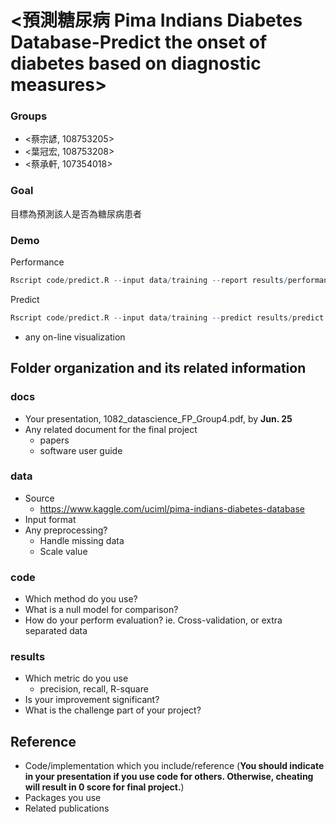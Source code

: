 # <預測糖尿病 Pima Indians Diabetes Database-Predict the onset of diabetes based on diagnostic measures>

### Groups
* <蔡宗諺, 108753205>
* <葉冠宏, 108753208>
* <蔡承軒, 107354018>


### Goal

目標為預測該人是否為糖尿病患者

### Demo 
Performance
```R
Rscript code/predict.R --input data/training --report results/performance.tsv
```
Predict
```R
Rscript code/predict.R --input data/training --predict results/predict.tsv
```

* any on-line visualization

## Folder organization and its related information

### docs
* Your presentation, 1082_datascience_FP_Group4.pdf, by **Jun. 25**
* Any related document for the final project
  * papers
  * software user guide



### data

* Source
  * https://www.kaggle.com/uciml/pima-indians-diabetes-database
* Input format
* Any preprocessing?
  * Handle missing data
  * Scale value

### code

* Which method do you use?
* What is a null model for comparison?
* How do your perform evaluation? ie. Cross-validation, or extra separated data

### results

* Which metric do you use 
  * precision, recall, R-square
* Is your improvement significant?
* What is the challenge part of your project?

## Reference
* Code/implementation which you include/reference (__You should indicate in your presentation if you use code for others. Otherwise, cheating will result in 0 score for final project.__)
* Packages you use
* Related publications


